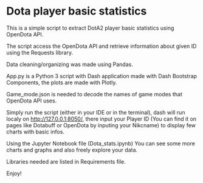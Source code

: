 # Dota player basic statistics

This is a simple script to extract DotA2 player basic statistics using OpenDota API.

The script access the OpenDota API and retrieve information about given ID using the Requests library.

Data cleaning/organizing was made using Pandas.

App.py is a Python 3 script with Dash application made with Dash Bootstrap Components, the plots are made with Plotly.

Game_mode.json is needed to decode the names of game modes that OpenDota API uses.

Simply run the script (either in your IDE or in the terminal), dash will run localy on http://127.0.0.1:8050/, there input your Player ID (You can find it on pages like Dotabuff or OpenDota by inputing your Nikcname) to display few charts with basic infos.

Using the Jupyter Notebook file (Dota_stats.ipynb) You can see some more charts and graphs and also freely explore your data.

Libraries needed are listed in Requirements file.

Enjoy!
